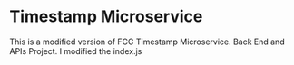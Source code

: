 # Timestamp Microservice

This is a modified version of FCC Timestamp Microservice. Back End and APIs Project.
I modified the index.js